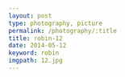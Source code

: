 ```yaml
---
layout: post
type: photography, picture
permalink: /photography/:title
title: robin-12
date: 2014-05-12
keyword: robin
imgpath: 12.jpg
---
```



